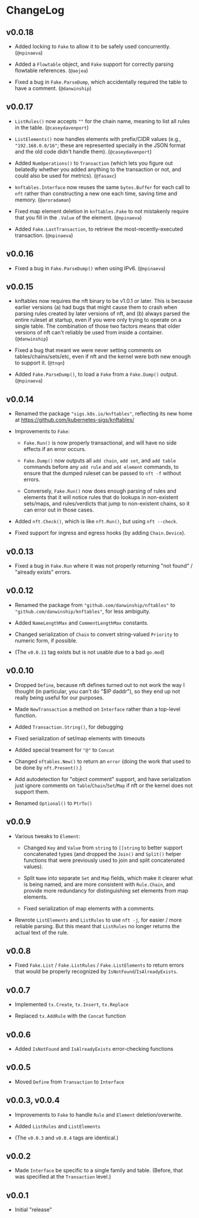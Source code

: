 # ChangeLog

## v0.0.18

- Added locking to `Fake` to allow it to be safely used concurrently.
  (`@npinaeva`)

- Added a `Flowtable` object, and `Fake` support for correctly parsing
  flowtable references. (`@aojea`)

- Fixed a bug in `Fake.ParseDump`, which accidentally required the
  table to have a comment. (`@danwinship`)

## v0.0.17

- `ListRules()` now accepts `""` for the chain name, meaning to list
  all rules in the table. (`@caseydavenport`)

- `ListElements()` now handles elements with prefix/CIDR values (e.g.,
  `"192.168.0.0/16"`; these are represented specially in the JSON
  format and the old code didn't handle them). (`@caseydavenport`)

- Added `NumOperations()` to `Transaction` (which lets you figure out
  belatedly whether you added anything to the transaction or not, and
  could also be used for metrics). (`@fasaxc`)

- `knftables.Interface` now reuses the same `bytes.Buffer` for each
  call to `nft` rather than constructing a new one each time, saving
  time and memory. (`@aroradaman`)

- Fixed map element deletion in `knftables.Fake` to not mistakenly
  require that you fill in the `.Value` of the element. (`@npinaeva`)

- Added `Fake.LastTransaction`, to retrieve the most-recently-executed
  transaction. (`@npinaeva`)

## v0.0.16

- Fixed a bug in `Fake.ParseDump()` when using IPv6. (`@npinaeva`)

## v0.0.15

- knftables now requires the nft binary to be v1.0.1 or later. This is
  because earlier versions (a) had bugs that might cause them to crash
  when parsing rules created by later versions of nft, and (b) always
  parsed the entire ruleset at startup, even if you were only trying
  to operate on a single table. The combination of those two factors
  means that older versions of nft can't reliably be used from inside
  a container. (`@danwinship`)

- Fixed a bug that meant we were never setting comments on
  tables/chains/sets/etc, even if nft and the kernel were both new
  enough to support it. (`@tnqn`)

- Added `Fake.ParseDump()`, to load a `Fake` from a `Fake.Dump()`
  output. (`@npinaeva`)

## v0.0.14

- Renamed the package `"sigs.k8s.io/knftables"`, reflecting its new
  home at https://github.com/kubernetes-sigs/knftables/

- Improvements to `Fake`:

    - `Fake.Run()` is now properly transactional, and will have no
      side effects if an error occurs.

    - `Fake.Dump()` now outputs all `add chain`, `add set`, and `add
      table` commands before any `add rule` and `add element`
      commands, to ensure that the dumped ruleset can be passed to
      `nft -f` without errors.

    - Conversely, `Fake.Run()` now does enough parsing of rules and
      elements that it will notice rules that do lookups in
      non-existent sets/maps, and rules/verdicts that jump to
      non-existent chains, so it can error out in those cases.

- Added `nft.Check()`, which is like `nft.Run()`, but using
  `nft --check`.

- Fixed support for ingress and egress hooks (by adding
  `Chain.Device`).

## v0.0.13

- Fixed a bug in `Fake.Run` where it was not properly returning "not
  found" / "already exists" errors.

## v0.0.12

- Renamed the package from `"github.com/danwinship/nftables"` to
  `"github.com/danwinship/knftables"`, for less ambiguity.

- Added `NameLengthMax` and `CommentLengthMax` constants.

- Changed serialization of `Chain` to convert string-valued `Priority`
  to numeric form, if possible.

- (The `v0.0.11` tag exists but is not usable due to a bad `go.mod`)

## v0.0.10

- Dropped `Define`, because nft defines turned out to not work the way
  I thought (in particular, you can't do "$IP daddr"), so they end up
  not really being useful for our purposes.

- Made `NewTransaction` a method on `Interface` rather than a
  top-level function.

- Added `Transaction.String()`, for debugging

- Fixed serialization of set/map elements with timeouts

- Added special treament for `"@"` to `Concat`

- Changed `nftables.New()` to return an `error` (doing the work that
  used to be done by `nft.Present()`.)

- Add autodetection for "object comment" support, and have
  serialization just ignore comments on `Table`/`Chain`/`Set`/`Map` if
  nft or the kernel does not support them.

- Renamed `Optional()` to `PtrTo()`

## v0.0.9

- Various tweaks to `Element`:

    - Changed `Key` and `Value` from `string` to `[]string` to better
      support concatenated types (and dropped the `Join()` and
      `Split()` helper functions that were previously used to join and
      split concatenated values).

    - Split `Name` into separate `Set` and `Map` fields, which make it
      clearer what is being named, and are more consistent with
      `Rule.Chain`, and provide more redundancy for distinguishing set
      elements from map elements.

    - Fixed serialization of map elements with a comments.

- Rewrote `ListElements` and `ListRules` to use `nft -j`, for easier /
  more reliable parsing. But this meant that `ListRules` no longer
  returns the actual text of the rule.

## v0.0.8

- Fixed `Fake.List` / `Fake.ListRules` / `Fake.ListElements` to return
  errors that would be properly recognized by
  `IsNotFound`/`IsAlreadyExists`.

## v0.0.7

- Implemented `tx.Create`, `tx.Insert`, `tx.Replace`

- Replaced `tx.AddRule` with the `Concat` function

## v0.0.6

- Added `IsNotFound` and `IsAlreadyExists` error-checking functions

## v0.0.5

- Moved `Define` from `Transaction` to `Interface`

## v0.0.3, v0.0.4

- Improvements to `Fake` to handle `Rule` and `Element`
  deletion/overwrite.

- Added `ListRules` and `ListElements`

- (The `v0.0.3` and `v0.0.4` tags are identical.)

## v0.0.2

- Made `Interface` be specific to a single family and table. (Before,
  that was specified at the `Transaction` level.)

## v0.0.1

- Initial "release"
